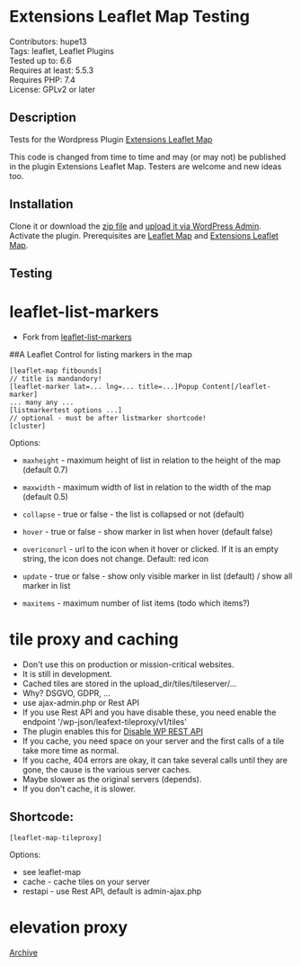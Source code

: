 # Extensions Leaflet Map Testing

Contributors: hupe13    
Tags: leaflet, Leaflet Plugins   
Tested up to: 6.6  
Requires at least: 5.5.3     
Requires PHP: 7.4  
License: GPLv2 or later

## Description

Tests for the Wordpress Plugin <a href="https://wordpress.org/plugins/extensions-leaflet-map/">Extensions Leaflet Map</a>

This code is changed from time to time and may (or may not) be published in the plugin Extensions Leaflet Map. Testers are welcome and new ideas too.

<h2>Installation</h2>

Clone it or download the <a href="https://github.com/hupe13/extensions-leaflet-map-testing/archive/refs/heads/main.zip">zip file</a> and <a href="https://wordpress.org/support/article/managing-plugins/#manual-upload-via-wordpress-admin">upload it via WordPress Admin</a>.
Activate the plugin. Prerequisites are <a href="https://wordpress.org/plugins/leaflet-map/">Leaflet Map</a> and <a href="https://wordpress.org/plugins/extensions-leaflet-map/">Extensions Leaflet Map</a>.

<h2>Testing</h2>

# leaflet-list-markers

- Fork from [leaflet-list-markers](https://github.com/stefanocudini/leaflet-list-markers)

##A Leaflet Control for listing markers in the map

```
[leaflet-map fitbounds]
// title is mandandory!
[leaflet-marker lat=... lng=... title=...]Popup Content[/leaflet-marker]
... many any ...
[listmarkertest options ...]
// optional - must be after listmarker shortcode!
[cluster]
```

Options:

- <code>maxheight</code> - maximum height of list in relation to the height of the map (default 0.7)
- <code>maxwidth</code> - maximum width of list in relation to the width of the map (default 0.5)

- <code>collapse</code> - true or false - the list is collapsed or not (default)

- <code>hover</code> - true or false - show marker in list when hover (default false)
- <code>overiconurl</code> - url to the icon when it hover or clicked. If it is an empty string, the icon does not change. Default: red icon

- <code>update</code> - true or false - show only visible marker in list (default) / show all marker in list

- <code>maxitems</code> - maximum number of list items (todo which items?)

# tile proxy and caching

- Don't use this on production or mission-critical websites.
- It is still in development.
- Cached tiles are stored in the upload_dir/tiles/tileserver/...
- Why? DSGVO, GDPR, ...
- use ajax-admin.php or Rest API
- If you use Rest API and you have disable these, you need enable the endpoint '/wp-json/leafext-tileproxy/v1/tiles'
- The plugin enables this for [Disable WP REST API](https://wordpress.org/plugins/disable-wp-rest-api/)
- If you cache, you need space on your server and the first calls of a tile take more time as normal.
- If you cache, 404 errors are okay, it can take several calls until they are gone, the cause is the various server caches.
- Maybe slower as the original servers (depends).
- If you don't cache, it is slower.

## Shortcode:

```
[leaflet-map-tileproxy]
```

Options:
- see leaflet-map
- cache - cache tiles on your server
- restapi - use Rest API, default is admin-ajax.php

# elevation proxy

<a href="https://github.com/hupe13/extensions-leaflet-map-testing/tree/elevation-proxy">Archive</a>
